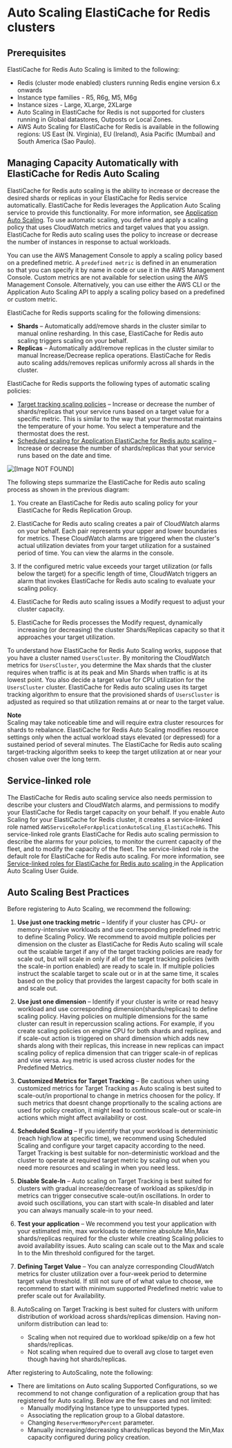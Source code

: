 # Auto Scaling ElastiCache for Redis clusters<a name="AutoScaling"></a>

## Prerequisites<a name="AutoScaling-Prerequisites"></a>

ElastiCache for Redis Auto Scaling is limited to the following:
+ Redis \(cluster mode enabled\) clusters running Redis engine version 6\.x onwards
+ Instance type families \- R5, R6g, M5, M6g
+ Instance sizes \- Large, XLarge, 2XLarge
+ Auto Scaling in ElastiCache for Redis is not supported for clusters running in Global datastores, Outposts or Local Zones\.
+ AWS Auto Scaling for ElastiCache for Redis is available in the following regions: US East \(N\. Virginia\), EU \(Ireland\), Asia Pacific \(Mumbai\) and South America \(Sao Paulo\)\.

## Managing Capacity Automatically with ElastiCache for Redis Auto Scaling<a name="AutoScaling-Managing"></a>

ElastiCache for Redis auto scaling is the ability to increase or decrease the desired shards or replicas in your ElastiCache for Redis service automatically\. ElastiCache for Redis leverages the Application Auto Scaling service to provide this functionality\. For more information, see [Application Auto Scaling](https://docs.aws.amazon.com/autoscaling/application/userguide/what-is-application-auto-scaling.html)\. To use automatic scaling, you define and apply a scaling policy that uses CloudWatch metrics and target values that you assign\. ElastiCache for Redis auto scaling uses the policy to increase or decrease the number of instances in response to actual workloads\. 

You can use the AWS Management Console to apply a scaling policy based on a predefined metric\. A `predefined metric` is defined in an enumeration so that you can specify it by name in code or use it in the AWS Management Console\. Custom metrics are not available for selection using the AWS Management Console\. Alternatively, you can use either the AWS CLI or the Application Auto Scaling API to apply a scaling policy based on a predefined or custom metric\. 

ElastiCache for Redis supports scaling for the following dimensions:
+ **Shards** – Automatically add/remove shards in the cluster similar to manual online resharding\. In this case, ElastiCache for Redis auto scaling triggers scaling on your behalf\.
+ **Replicas** – Automatically add/remove replicas in the cluster similar to manual Increase/Decrease replica operations\. ElastiCache for Redis auto scaling adds/removes replicas uniformly across all shards in the cluster\.

ElastiCache for Redis supports the following types of automatic scaling policies:
+ [Target tracking scaling policies](AutoScaling-Scaling-Policies-Target.md) – Increase or decrease the number of shards/replicas that your service runs based on a target value for a specific metric\. This is similar to the way that your thermostat maintains the temperature of your home\. You select a temperature and the thermostat does the rest\.
+ [Scheduled scaling for Application ElastiCache for Redis auto scaling ](https://docs.aws.amazon.com/autoscaling/application/userguide/application-auto-scaling-scheduled-scaling.html) – Increase or decrease the number of shards/replicas that your service runs based on the date and time\.

![\[Image NOT FOUND\]](http://docs.aws.amazon.com/AmazonElastiCache/latest/red-ug/images/Auto-scaling.png)

The following steps summarize the ElastiCache for Redis auto scaling process as shown in the previous diagram: 

1. You create an ElastiCache for Redis auto scaling policy for your ElastiCache for Redis Replication Group\.

1. ElastiCache for Redis auto scaling creates a pair of CloudWatch alarms on your behalf\. Each pair represents your upper and lower boundaries for metrics\. These CloudWatch alarms are triggered when the cluster's actual utilization deviates from your target utilization for a sustained period of time\. You can view the alarms in the console\.

1. If the configured metric value exceeds your target utilization \(or falls below the target\) for a specific length of time, CloudWatch triggers an alarm that invokes ElastiCache for Redis auto scaling to evaluate your scaling policy\.

1. ElastiCache for Redis auto scaling issues a Modify request to adjust your cluster capacity\. 

1. ElastiCache for Redis processes the Modify request, dynamically increasing \(or decreasing\) the cluster Shards/Replicas capacity so that it approaches your target utilization\. 

 To understand how ElastiCache for Redis Auto Scaling works, suppose that you have a cluster named `UsersCluster`\. By monitoring the CloudWatch metrics for `UsersCluster`, you determine the Max shards that the cluster requires when traffic is at its peak and Min Shards when traffic is at its lowest point\. You also decide a target value for CPU utilization for the `UsersCluster` cluster\. ElastiCache for Redis auto scaling uses its target tracking algorithm to ensure that the provisioned shards of `UsersCluster` is adjusted as required so that utilization remains at or near to the target value\. 

**Note**  
Scaling may take noticeable time and will require extra cluster resources for shards to rebalance\. ElastiCache for Redis Auto Scaling modifies resource settings only when the actual workload stays elevated \(or depressed\) for a sustained period of several minutes\. The ElastiCache for Redis auto scaling target\-tracking algorithm seeks to keep the target utilization at or near your chosen value over the long term\. 

## Service\-linked role<a name="AutoScaling-SLR"></a>

The ElastiCache for Redis auto scaling service also needs permission to describe your clusters and CloudWatch alarms, and permissions to modify your ElastiCache for Redis target capacity on your behalf\. If you enable Auto Scaling for your ElastiCache for Redis cluster, it creates a service\-linked role named `AWSServiceRoleForApplicationAutoScaling_ElastiCacheRG`\. This service\-linked role grants ElastiCache for Redis auto scaling permission to describe the alarms for your policies, to monitor the current capacity of the fleet, and to modify the capacity of the fleet\. The service\-linked role is the default role for ElastiCache for Redis auto scaling\. For more information, see [Service\-linked roles for ElastiCache for Redis auto scaling ](https://docs.aws.amazon.com/autoscaling/application/userguide/application-auto-scaling-service-linked-roles.html) in the Application Auto Scaling User Guide\.

## Auto Scaling Best Practices<a name="AutoScaling-best-practices"></a>

Before registering to Auto Scaling, we recommend the following:

1. **Use just one tracking metric** – Identify if your cluster has CPU\- or memory\-intensive workloads and use corresponding predefined metric to define Scaling Policy\. We recommend to avoid multiple policies per dimension on the cluster as ElastiCache for Redis Auto scaling will scale out the scalable target if any of the target tracking policies are ready for scale out, but will scale in only if all of the target tracking policies \(with the scale\-in portion enabled\) are ready to scale in\. If multiple policies instruct the scalable target to scale out or in at the same time, it scales based on the policy that provides the largest capacity for both scale in and scale out\.

1. **Use just one dimension** – Identify if your cluster is write or read heavy workload and use corresponding dimension\(shards/replicas\) to define scaling policy\. Having policies on multiple dimensions for the same cluster can result in repercussion scaling actions\. For example, if you create scaling policies on engine CPU for both shards and replicas, and if scale\-out action is triggered on shard dimension which adds new shards along with their replicas, this increase in new replicas can impact scaling policy of replica dimension that can trigger scale\-in of replicas and vise versa\. `Avg` metric is used across cluster nodes for the Predefined Metrics\. 

1. **Customized Metrics for Target Tracking** – Be cautious when using customized metrics for Target Tracking as Auto scaling is best suited to scale\-out/in proportional to change in metrics choosen for the policy\. If such metrics that doesnt change proprtionally to the scaling actions are used for policy creation, it might lead to continous scale\-out or scale\-in actions which might affect availability or cost\. 

1. **Scheduled Scaling** – If you identify that your workload is deterministic \(reach high/low at specific time\), we recommend using Scheduled Scaling and configure your target capacity according to the need\. Target Tracking is best suitable for non\-deterministic workload and the cluster to operate at required target metric by scaling out when you need more resources and scaling in when you need less\. 

1. **Disable Scale\-In** – Auto scaling on Target Tracking is best suited for clusters with gradual increase/decrease of workload as spikes/dip in metrics can trigger consecutive scale\-out/in oscillations\. In order to avoid such oscillations, you can start with scale\-In disabled and later you can always manually scale\-in to your need\. 

1. **Test your application** – We recommend you test your application with your estimated min, max workloads to determine absolute Min,Max shards/replicas required for the cluster while creating Scaling policies to avoid availability issues\. Auto scaling can scale out to the Max and scale In to the Min threshold configured for the target\.

1. **Defining Target Value** – You can analyze corresponding CloudWatch metrics for cluster utilization over a four\-week period to determine target value threshold\. If still not sure of of what value to choose, we recommend to start with minimum supported Predefined metric value to prefer scale out for Availability\.

1. AutoScaling on Target Tracking is best suited for clusters with uniform distribution of workload across shards/replicas dimension\. Having non\-uniform distribution can lead to:
   + Scaling when not required due to workload spike/dip on a few hot shards/replicas\.
   + Not scaling when required due to overall avg close to target even though having hot shards/replicas\.

After registering to AutoScaling, note the following:
+ There are limitations on Auto scaling Supported Configurations, so we recommend to not change configuration of a replication group that has registered for Auto scaling\. Below are the few cases and not limited:
  + Manually modifying Instance type to unsupported types\.
  + Associating the replication group to a Global datastore\.
  + Changing `ReserverMemoryPercent` parameter\.
  + Manually increasing/decreasing shards/replicas beyond the Min,Max capacity configured during policy creation\.